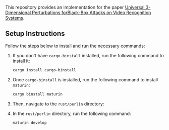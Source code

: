 This repository provides an implementation for the paper [Universal 3-Dimensional Perturbations forBlack-Box Attacks on Video Recognition Systems](https://arxiv.org/pdf/2107.04284.pdf).

## Setup Instructions

Follow the steps below to install and run the necessary commands:

1. If you don't have `cargo-binstall` installed, run the following command to install it:

   ```bash
   cargo install cargo-binstall
   ```

2. Once `cargo-binstall` is installed, run the following command to install `maturin`:
   ```bash
   cargo binstall maturin
   ```

4. Then, navigate to the `rust/perlin` directory:
5. In the `rust/perlin` directory, run the following command:
   ```bash
   maturin develop
   ```
